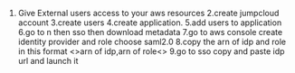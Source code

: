 1. Give External users access to your aws resources
2.create jumpcloud account
3.create users
4.create application. 
5.add users to application
6.go to n then sso then download metadata
7.go to aws console create identity provider and role choose saml2.0
8.copy the arn of idp and role in this format <>arn of idp,arn of role<>
9.go to sso copy and paste idp url and launch it
   
